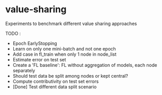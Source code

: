 # value-sharing
Experiments to benchmark different value sharing approaches


TODO :
* Epoch EarlyStopping
* Learn on only one mini-batch and not one epoch
* Add case in fl_train when only 1 node in node_list
* Estimate error on test set
* Create a 'FL baseline': FL without aggregation of models, each node separately
* Should test data be split among nodes or kept central?
* Compute contributivity on test set errors
* [Done] Test different data split scenario
